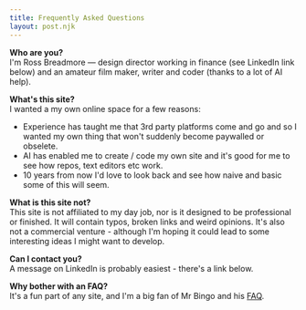 ```yaml
---
title: Frequently Asked Questions
layout: post.njk
---
```


**Who are you?**  
I'm Ross Breadmore — design director working in finance (see LinkedIn link below) and an amateur film maker, writer and coder (thanks to a lot of AI help).

**What's this site?**   
I wanted a my own online space for a few reasons:


- Experience has taught me that 3rd party platforms come and go and so I wanted my own thing that won't suddenly become paywalled or obselete.
- AI has enabled me to create / code my own site and it's good for me to see how repos, text editors etc work. 
- 10 years from now I'd love to look back and see how naive and basic some of this will seem. 

**What is this site not?**  
This site is not affiliated to my day job, nor is it designed to be professional or finished. It will contain typos, broken links and weird opinions. It's also not a commercial venture - although I'm hoping it could lead to some interesting ideas I might want to develop. 

**Can I contact you?**  
A message on LinkedIn is probably easiest - there's a link below. 

**Why bother with an FAQ?**  
It's a fun part of any site, and I'm a big fan of Mr Bingo and his [FAQ](https://mr.bingo/about/).


